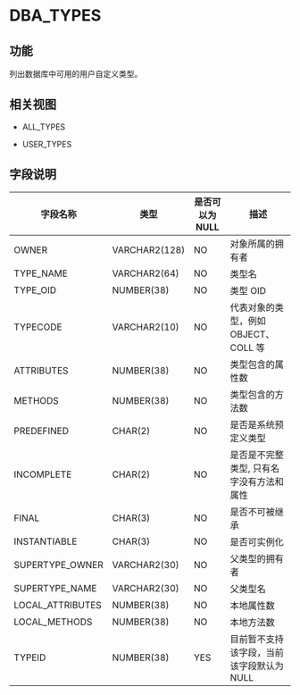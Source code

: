DBA_TYPES 
==============================



功能 
-----------

列出数据库中可用的用户自定义类型。

相关视图 
-------------

* ALL_TYPES

  

* USER_TYPES

  




字段说明 
-------------



|     **字段名称**     |    **类型**     | **是否可以为 NULL** |          **描述**           |
|------------------|---------------|----------------|---------------------------|
| OWNER            | VARCHAR2(128) | NO             | 对象所属的拥有者                  |
| TYPE_NAME        | VARCHAR2(64)  | NO             | 类型名                       |
| TYPE_OID         | NUMBER(38)    | NO             | 类型 OID                    |
| TYPECODE         | VARCHAR2(10)  | NO             | 代表对象的类型，例如 OBJECT、 COLL 等 |
| ATTRIBUTES       | NUMBER(38)    | NO             | 类型包含的属性数                  |
| METHODS          | NUMBER(38)    | NO             | 类型包含的方法数                  |
| PREDEFINED       | CHAR(2)       | NO             | 是否是系统预定义类型                |
| INCOMPLETE       | CHAR(2)       | NO             | 是否是不完整类型, 只有名字没有方法和属性     |
| FINAL            | CHAR(3)       | NO             | 是否不可被继承                   |
| INSTANTIABLE     | CHAR(3)       | NO             | 是否可实例化                    |
| SUPERTYPE_OWNER  | VARCHAR2(30)  | NO             | 父类型的拥有者                   |
| SUPERTYPE_NAME   | VARCHAR2(30)  | NO             | 父类型名                      |
| LOCAL_ATTRIBUTES | NUMBER(38)    | NO             | 本地属性数                     |
| LOCAL_METHODS    | NUMBER(38)    | NO             | 本地方法数                     |
| TYPEID           | NUMBER(38)    | YES            | 目前暂不支持该字段，当前该字段默认为 NULL   |



